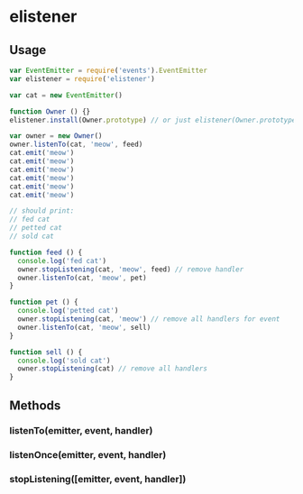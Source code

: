 # elistener

## Usage

```js
var EventEmitter = require('events').EventEmitter
var elistener = require('elistener')

var cat = new EventEmitter()

function Owner () {}
elistener.install(Owner.prototype) // or just elistener(Owner.prototype)

var owner = new Owner()
owner.listenTo(cat, 'meow', feed)
cat.emit('meow')
cat.emit('meow')
cat.emit('meow')
cat.emit('meow')
cat.emit('meow')
cat.emit('meow')

// should print:
// fed cat
// petted cat
// sold cat

function feed () {
  console.log('fed cat')
  owner.stopListening(cat, 'meow', feed) // remove handler
  owner.listenTo(cat, 'meow', pet)
}

function pet () {
  console.log('petted cat')
  owner.stopListening(cat, 'meow') // remove all handlers for event
  owner.listenTo(cat, 'meow', sell)
}

function sell () {
  console.log('sold cat')
  owner.stopListening(cat) // remove all handlers
}
```

## Methods

### listenTo(emitter, event, handler)

### listenOnce(emitter, event, handler)

### stopListening([emitter, event, handler])
